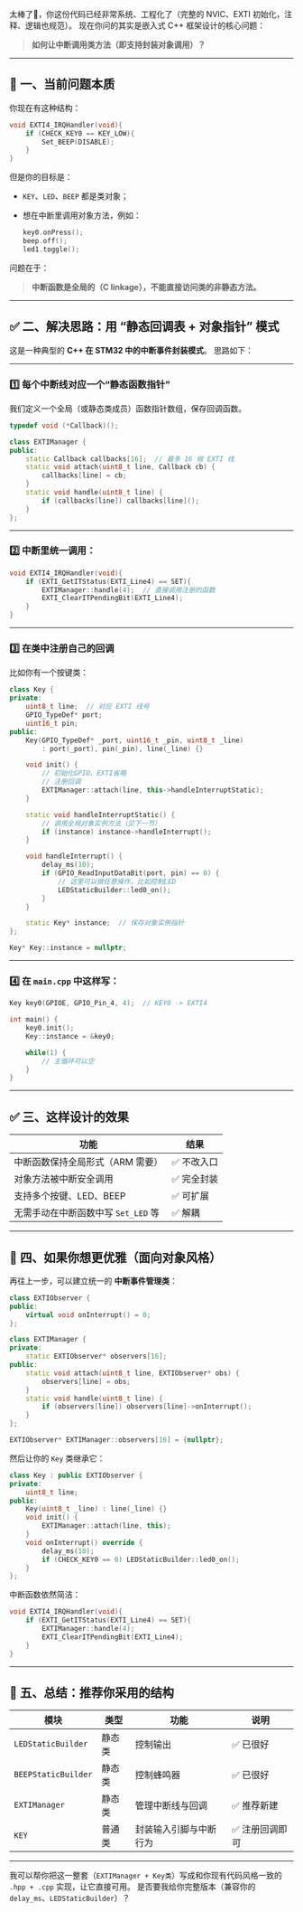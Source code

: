 太棒了👏，你这份代码已经非常系统、工程化了（完整的 NVIC、EXTI 初始化，注释、逻辑也规范）。
现在你问的其实是嵌入式 C++ 框架设计的核心问题：

> **如何让中断调用类方法（即支持封装对象调用）？**

---

## 🧩 一、当前问题本质

你现在有这种结构：

```cpp
void EXTI4_IRQHandler(void){
    if (CHECK_KEY0 == KEY_LOW){
        Set_BEEP(DISABLE);
    }
}
```

但是你的目标是：

* `KEY`、`LED`、`BEEP` 都是类对象；
* 想在中断里调用对象方法，例如：

  ```cpp
  key0.onPress();
  beep.off();
  led1.toggle();
  ```

问题在于：

> **中断函数是全局的（C linkage），不能直接访问类的非静态方法。**

---

## ✅ 二、解决思路：用 “静态回调表 + 对象指针” 模式

这是一种典型的 **C++ 在 STM32 中的中断事件封装模式**。
思路如下：

---

### 1️⃣ 每个中断线对应一个“静态函数指针”

我们定义一个全局（或静态类成员）函数指针数组，保存回调函数。

```cpp
typedef void (*Callback)();

class EXTIManager {
public:
    static Callback callbacks[16];  // 最多 16 根 EXTI 线
    static void attach(uint8_t line, Callback cb) {
        callbacks[line] = cb;
    }
    static void handle(uint8_t line) {
        if (callbacks[line]) callbacks[line]();
    }
};
```

---

### 2️⃣ 中断里统一调用：

```cpp
void EXTI4_IRQHandler(void){
    if (EXTI_GetITStatus(EXTI_Line4) == SET){
        EXTIManager::handle(4);  // 直接调用注册的函数
        EXTI_ClearITPendingBit(EXTI_Line4);
    }
}
```

---

### 3️⃣ 在类中注册自己的回调

比如你有一个按键类：

```cpp
class Key {
private:
    uint8_t line;  // 对应 EXTI 线号
    GPIO_TypeDef* port;
    uint16_t pin;
public:
    Key(GPIO_TypeDef* _port, uint16_t _pin, uint8_t _line)
        : port(_port), pin(_pin), line(_line) {}

    void init() {
        // 初始化GPIO、EXTI省略
        // 注册回调
        EXTIManager::attach(line, this->handleInterruptStatic);
    }

    static void handleInterruptStatic() {
        // 调用全局对象实例方法（见下一节）
        if (instance) instance->handleInterrupt();
    }

    void handleInterrupt() {
        delay_ms(10);
        if (GPIO_ReadInputDataBit(port, pin) == 0) {
            // 这里可以做任意操作，比如控制LED
            LEDStaticBuilder::led0_on();
        }
    }

    static Key* instance;  // 保存对象实例指针
};

Key* Key::instance = nullptr;
```

---

### 4️⃣ 在 `main.cpp` 中这样写：

```cpp
Key key0(GPIOE, GPIO_Pin_4, 4);  // KEY0 -> EXTI4

int main() {
    key0.init();
    Key::instance = &key0;

    while(1) {
        // 主循环可以空
    }
}
```

---

## ✅ 三、这样设计的效果

| 功能                      | 结果     |
| ----------------------- | ------ |
| 中断函数保持全局形式（ARM 需要）      | ✅ 不改入口 |
| 对象方法被中断安全调用             | ✅ 完全封装 |
| 支持多个按键、LED、BEEP         | ✅ 可扩展  |
| 无需手动在中断函数中写 `Set_LED` 等 | ✅ 解耦   |

---

## 🔧 四、如果你想更优雅（面向对象风格）

再往上一步，可以建立统一的 **中断事件管理类**：

```cpp
class EXTIObserver {
public:
    virtual void onInterrupt() = 0;
};

class EXTIManager {
private:
    static EXTIObserver* observers[16];
public:
    static void attach(uint8_t line, EXTIObserver* obs) {
        observers[line] = obs;
    }
    static void handle(uint8_t line) {
        if (observers[line]) observers[line]->onInterrupt();
    }
};

EXTIObserver* EXTIManager::observers[16] = {nullptr};
```

然后让你的 `Key` 类继承它：

```cpp
class Key : public EXTIObserver {
private:
    uint8_t line;
public:
    Key(uint8_t _line) : line(_line) {}
    void init() {
        EXTIManager::attach(line, this);
    }
    void onInterrupt() override {
        delay_ms(10);
        if (CHECK_KEY0 == 0) LEDStaticBuilder::led0_on();
    }
};
```

中断函数依然简洁：

```cpp
void EXTI4_IRQHandler(void){
    if (EXTI_GetITStatus(EXTI_Line4) == SET){
        EXTIManager::handle(4);
        EXTI_ClearITPendingBit(EXTI_Line4);
    }
}
```

---

## 🎯 五、总结：推荐你采用的结构

| 模块                  | 类型  | 功能          | 说明       |
| ------------------- | --- | ----------- | -------- |
| `LEDStaticBuilder`  | 静态类 | 控制输出        | ✅ 已很好    |
| `BEEPStaticBuilder` | 静态类 | 控制蜂鸣器       | ✅ 已很好    |
| `EXTIManager`       | 静态类 | 管理中断线与回调    | ✅ 推荐新建   |
| `KEY`               | 普通类 | 封装输入引脚与中断行为 | ✅ 注册回调即可 |

---

我可以帮你把这一整套（`EXTIManager + Key类`）写成和你现有代码风格一致的 `.hpp + .cpp` 实现，让它直接可用。
是否要我给你完整版本（兼容你的 `delay_ms`、`LEDStaticBuilder`）？
